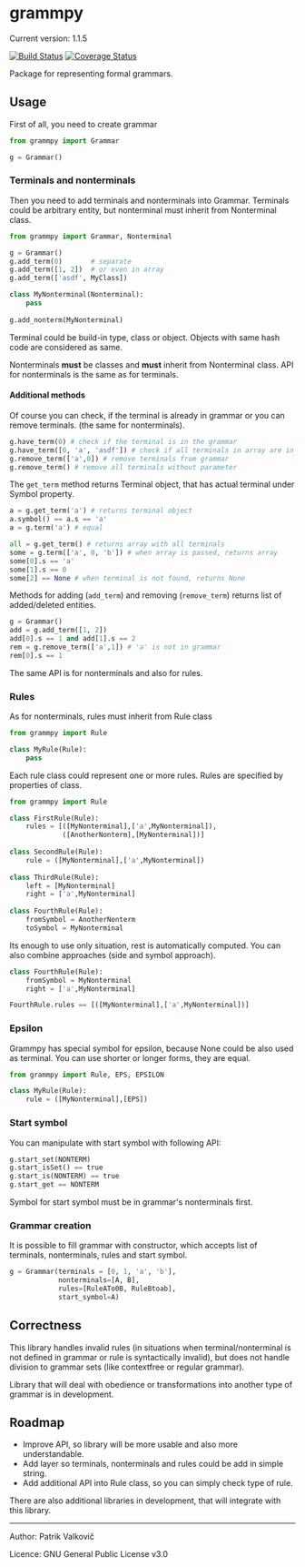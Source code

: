 # grammpy

Current version: 1.1.5

[![Build Status](https://travis-ci.org/PatrikValkovic/grammpy.svg?branch=master)](https://travis-ci.org/PatrikValkovic/grammpy)
[![Coverage Status](https://coveralls.io/repos/github/PatrikValkovic/grammpy/badge.svg?branch=master)](https://coveralls.io/github/PatrikValkovic/grammpy?branch=master)

Package for representing formal grammars.

## Usage

First of all, you need to create grammar

```python
from grammpy import Grammar

g = Grammar()
```

### Terminals and nonterminals

Then you need to add terminals and nonterminals into Grammar. 
Terminals could be arbitrary entity, but nonterminal must inherit from Nonterminal class.

```python
from grammpy import Grammar, Nonterminal

g = Grammar()
g.add_term(0)       # separate
g.add_term([1, 2])  # or even in array
g.add_term(['asdf', MyClass])

class MyNonterminal(Nonterminal):
    pass
    
g.add_nonterm(MyNonterminal)
```

Terminal could be build-in type, class or object. Objects with same hash code are considered as same.

Nonterminals **must** be classes and **must** inherit from Nonterminal class. 
API for nonterminals is the same as for terminals.

#### Additional methods

Of course you can check, if the terminal is already in grammar or you can remove terminals.
(the same for nonterminals).

```python
g.have_term(0) # check if the terminal is in the grammar
g.have_term([0, 'a', 'asdf']) # check if all terminals in array are in grammar
g.remove_term(['a',0]) # remove terminals from grammar
g.remove_term() # remove all terminals without parameter
```

The `get_term` method returns Terminal object, that has actual terminal under Symbol property.

```python
a = g.get_term('a') # returns terminal object
a.symbol() == a.s == 'a'
a = g.term('a') # equal

all = g.get_term() # returns array with all terminals
some = g.term(['a', 0, 'b']) # when array is passed, returns array
some[0].s == 'a'
some[1].s == 0
some[2] == None # when terminal is not found, returns None
```

Methods for adding (`add_term`) and removing (`remove_term`) returns list of added/deleted entities.

```python
g = Grammar()
add = g.add_term([1, 2])
add[0].s == 1 and add[1].s == 2
rem = g.remove_term(['a',1]) # 'a' is not in grammar
rem[0].s == 1
```

The same API is for nonterminals and also for rules.

### Rules

As for nonterminals, rules must inherit from Rule class

```python
from grammpy import Rule

class MyRule(Rule):
    pass
```

Each rule class could represent one or more rules. 
Rules are specified by properties of class.



```python
from grammpy import Rule

class FirstRule(Rule):
    rules = [([MyNonterminal],['a',MyNonterminal]),
             ([AnotherNonterm],[MyNonterminal])]
    
class SecondRule(Rule):
    rule = ([MyNonterminal],['a',MyNonterminal])
    
class ThirdRule(Rule):
    left = [MyNonterminal]
    right = ['a',MyNonterminal]
    
class FourthRule(Rule):
    fromSymbol = AnotherNonterm
    toSymbol = MyNonterminal
```

Its enough to use only situation, rest is automatically computed.
You can also combine approaches (side and symbol approach).

```python
class FourthRule(Rule):
    fromSymbol = MyNonterminal
    right = ['a',MyNonterminal]

FourthRule.rules == [([MyNonterminal],['a',MyNonterminal])]
``` 

### Epsilon

Grammpy has special symbol for epsilon, because None could be also used as terminal.
You can use shorter or longer forms, they are equal.

```python
from grammpy import Rule, EPS, EPSILON

class MyRule(Rule):
    rule = ([MyNonterminal],[EPS])
```

### Start symbol

You can manipulate with start symbol with following API:

```python
g.start_set(NONTERM)
g.start_isSet() == true
g.start_is(NONTERM) == true
g.start_get == NONTERM
```

Symbol for start symbol must be in grammar's nonterminals first.

### Grammar creation

It is possible to fill grammar with constructor, which accepts list of terminals, nonterminals, rules and start symbol.

```python
g = Grammar(terminals = [0, 1, 'a', 'b'],
            nonterminals=[A, B],
            rules=[RuleATo0B, RuleBtoab],
            start_symbol=A)
```

## Correctness

This library handles invalid rules
(in situations when terminal/nonterminal is not defined in grammar or rule is syntactically invalid),
but does not handle division to grammar sets (like contextfree or regular grammar).

Library that will deal with obedience or transformations into another type of grammar is in development.

## Roadmap

- Improve API, so library will be more usable and also more understandable.
- Add layer so terminals, nonterminals and rules could be add in simple string.
- Add additional API into Rule class, so you can simply check type of rule.

There are also additional libraries in development, that will integrate with this library.

-----

Author: Patrik Valkovič

Licence: GNU General Public License v3.0